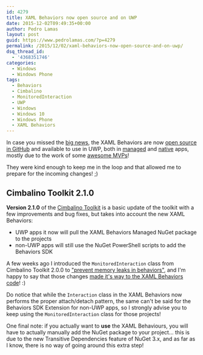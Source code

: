 ```yaml
---
id: 4279
title: XAML Behaviors now open source and on UWP
date: 2015-12-02T09:49:35+00:00
author: Pedro Lamas
layout: post
guid: https://www.pedrolamas.com/?p=4279
permalink: /2015/12/02/xaml-behaviors-now-open-source-and-on-uwp/
dsq_thread_id:
  - '4368351746'
categories:
  - Windows
  - Windows Phone
tags:
  - Behaviors
  - Cimbalino
  - MonitoredInteraction
  - UWP
  - Windows
  - Windows 10
  - Windows Phone
  - XAML Behaviors
---
```


In case you missed the [big news](https://blogs.windows.com/buildingapps/2015/11/30/xaml-behaviors-open-source-and-on-uwp/), the XAML Behaviors are now [open source in GitHub](https://github.com/Microsoft/XamlBehaviors/) and available to use in UWP, both in [managed](https://www.nuget.org/packages/Microsoft.Xaml.Behaviors.Uwp.Managed/) and [native](https://www.nuget.org/packages/Microsoft.Xaml.Behaviors.Uwp.Native/) apps, mostly due to the work of some [awesome MVPs](https://github.com/Microsoft/XamlBehaviors/wiki/About-the-Team#our-team-of-mvp-leaders-includes)!

They were kind enough to keep me in the loop and that allowed me to prepare for the incoming changes! ;)

## Cimbalino Toolkit 2.1.0

**Version 2.1.0** of the [Cimbalino Toolkit](http://cimbalino.org/) is a basic update of the toolkit with a few improvements and bug fixes, but takes into account the new XAML Behaviors:

- UWP apps it now will pull the XAML Behaviors Managed NuGet package to the projects
- non-UWP apps will still use the NuGet PowerShell scripts to add the Behaviors SDK

A few weeks ago I introduced the `MonitoredInteraction` class from Cimbalino Toolkit 2.0.0 to ["prevent memory leaks in behaviors"](/2015/10/23/how-to-prevent-memory-leaks-in-behaviors/), and I'm happy to say that those changes [made it's way to the XAML Behaviors code](https://github.com/Microsoft/XamlBehaviors/commit/c23f4a4156318042eaf651faea8f2fafd9467d59)! :)

Do notice that while the `Interaction` class in the XAML Behaviors now performs the proper attach/detach pattern, the same can't be said for the Behaviors SDK Extension for non-UWP apps, so I strongly advise you to keep using the `MonitoredInteraction` class for those projects!

One final note: if you actually want to **use** the XAML Behaviours, you will have to actually manually add the NuGet package to your project... this is due to the new Transitive Dependencies feature of NuGet 3.x, and as far as I know, there is no way of going around this extra step!
